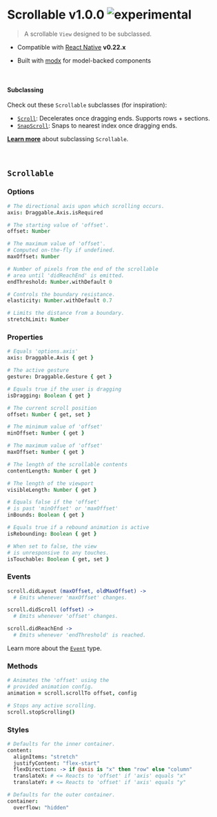 
# Scrollable v1.0.0 ![experimental](https://img.shields.io/badge/stability-experimental-EC5315.svg?style=flat)

> A scrollable `View` designed to be subclassed.

- Compatible with [React Native](https://github.com/facebook/react-native) **v0.22.x**

- Built with [modx](https://github.com/aleclarson/modx) for model-backed components

&nbsp;

#### Subclassing

Check out these `Scrollable` subclasses (for inspiration):
- [`Scroll`](https://github.com/aleclarson/Scroll): Decelerates once dragging ends. Supports rows + sections.
- [`SnapScroll`](https://github.com/aleclarson/SnapScroll): Snaps to nearest index once dragging ends.

[**Learn more**](subclassing.md) about subclassing `Scrollable`.

&nbsp;

## `Scrollable`

### Options

```coffee
# The directional axis upon which scrolling occurs.
axis: Draggable.Axis.isRequired

# The starting value of 'offset'.
offset: Number

# The maximum value of 'offset'.
# Computed on-the-fly if undefined.
maxOffset: Number

# Number of pixels from the end of the scrollable
# area until 'didReachEnd' is emitted.
endThreshold: Number.withDefault 0

# Controls the boundary resistance.
elasticity: Number.withDefault 0.7

# Limits the distance from a boundary.
stretchLimit: Number
```

### Properties

```coffee
# Equals 'options.axis'
axis: Draggable.Axis { get }

# The active gesture
gesture: Draggable.Gesture { get }

# Equals true if the user is dragging
isDragging: Boolean { get }

# The current scroll position
offset: Number { get, set }

# The minimum value of 'offset'
minOffset: Number { get }

# The maximum value of 'offset'
maxOffset: Number { get }

# The length of the scrollable contents
contentLength: Number { get }

# The length of the viewport
visibleLength: Number { get }

# Equals false if the 'offset'
# is past 'minOffset' or 'maxOffset'
inBounds: Boolean { get }

# Equals true if a rebound animation is active
isRebounding: Boolean { get }

# When set to false, the view
# is unresponsive to any touches.
isTouchable: Boolean { get, set }
```

### Events

```coffee
scroll.didLayout (maxOffset, oldMaxOffset) ->
  # Emits whenever 'maxOffset' changes.

scroll.didScroll (offset) ->
  # Emits whenever 'offset' changes.

scroll.didReachEnd ->
  # Emits whenever 'endThreshold' is reached.
```

Learn more about the [`Event`](https://github.com/aleclarson/Event) type.

### Methods

```coffee
# Animates the 'offset' using the
# provided animation config.
animation = scroll.scrollTo offset, config

# Stops any active scrolling.
scroll.stopScrolling()
```

### Styles

```coffee
# Defaults for the inner container.
content:
  alignItems: "stretch"
  justifyContent: "flex-start"
  flexDirection: -> if @axis is "x" then "row" else "column"
  translateX: # <= Reacts to 'offset' if 'axis' equals "x"
  translateY: # <= Reacts to 'offset' if 'axis' equals "y"

# Defaults for the outer container.
container:
  overflow: "hidden"
```
